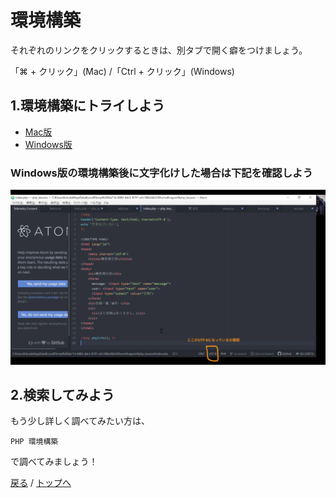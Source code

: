 # 環境構築
それぞれのリンクをクリックするときは、別タブで開く癖をつけましょう。

「⌘ + クリック」(Mac) /「Ctrl + クリック」(Windows)

## 1.環境構築にトライしよう
- [Mac版](https://dotinstall.com/lessons/basic_localdev_mac_v2)
- [Windows版](https://dotinstall.com/lessons/basic_localdev_win_v2)

### Windows版の環境構築後に文字化けした場合は下記を確認しよう
![環境構築の文字化け修正](images/atom_utf-8.png)

## 2.検索してみよう
もう少し詳しく調べてみたい方は、
```
PHP 環境構築
```
で調べてみましょう！

[戻る](/web_application/index.md) /
[トップへ](/README.md)